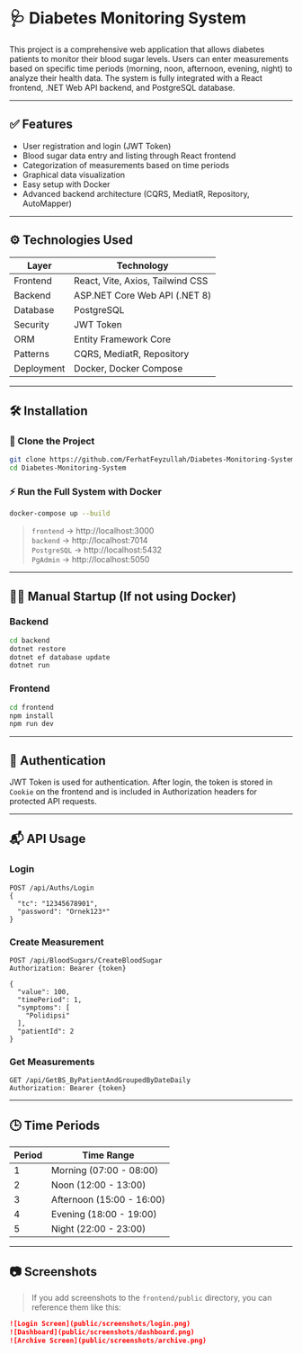 # 🩺 Diabetes Monitoring System

This project is a comprehensive web application that allows diabetes patients to monitor their blood sugar levels. Users can enter measurements based on specific time periods (morning, noon, afternoon, evening, night) to analyze their health data. The system is fully integrated with a React frontend, .NET Web API backend, and PostgreSQL database.

---

## ✅ Features

- User registration and login (JWT Token)
- Blood sugar data entry and listing through React frontend
- Categorization of measurements based on time periods
- Graphical data visualization
- Easy setup with Docker
- Advanced backend architecture (CQRS, MediatR, Repository, AutoMapper)

---

## ⚙️ Technologies Used

| Layer       | Technology                         |
|-------------|------------------------------------|
| Frontend    | React, Vite, Axios, Tailwind CSS   |
| Backend     | ASP.NET Core Web API (.NET 8)      |
| Database    | PostgreSQL                         |
| Security    | JWT Token                          |
| ORM         | Entity Framework Core              |
| Patterns    | CQRS, MediatR, Repository          |
| Deployment  | Docker, Docker Compose             |

---

## 🛠️ Installation

### 🚀 Clone the Project

```bash
git clone https://github.com/FerhatFeyzullah/Diabetes-Monitoring-System.git
cd Diabetes-Monitoring-System
```

### ⚡ Run the Full System with Docker

```bash
docker-compose up --build
```

> `frontend` → http://localhost:3000  
> `backend` → http://localhost:7014  
> `PostgreSQL` → http://localhost:5432  
> `PgAdmin` → http://localhost:5050  

---

## 🧑‍💻 Manual Startup (If not using Docker)

### Backend

```bash
cd backend
dotnet restore
dotnet ef database update
dotnet run
```

### Frontend

```bash
cd frontend
npm install
npm run dev
```

---

## 🔐 Authentication

JWT Token is used for authentication. After login, the token is stored in `Cookie` on the frontend and is included in Authorization headers for protected API requests.

---

## 📬 API Usage

### Login

```http
POST /api/Auths/Login
{
  "tc": "12345678901",
  "password": "Ornek123*"
}
```

### Create Measurement

```http
POST /api/BloodSugars/CreateBloodSugar
Authorization: Bearer {token}

{
  "value": 100,
  "timePeriod": 1,
  "symptoms": [
    "Polidipsi"
  ],
  "patientId": 2
}
```

### Get Measurements

```http
GET /api/GetBS_ByPatientAndGroupedByDateDaily
Authorization: Bearer {token}
```

---

## 🕒 Time Periods

| Period | Time Range          |
|--------|----------------------|
| 1      | Morning (07:00 - 08:00) |
| 2      | Noon    (12:00 - 13:00) |
| 3      | Afternoon (15:00 - 16:00) |
| 4      | Evening (18:00 - 19:00)   |
| 5      | Night   (22:00 - 23:00)   |

---

## 📷 Screenshots

> If you add screenshots to the `frontend/public` directory, you can reference them like this:

```md
![Login Screen](public/screenshots/login.png)
![Dashboard](public/screenshots/dashboard.png)
![Archive Screen](public/screenshots/archive.png)
```
